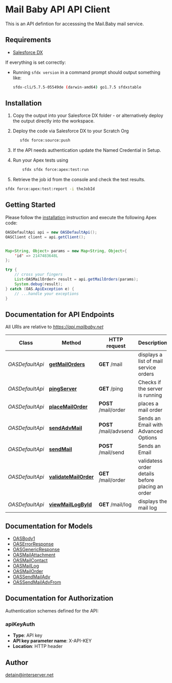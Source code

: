# Mail Baby API API Client


This is an API defintion for accesssing the Mail.Baby mail service.

## Requirements

- [Salesforce DX](https://www.salesforce.com/products/platform/products/salesforce-dx/)

If everything is set correctly:

- Running `sfdx version` in a command prompt should output something like:

  ```bash
  sfdx-cli/5.7.5-05549de (darwin-amd64) go1.7.5 sfdxstable
  ```

## Installation

1. Copy the output into your Salesforce DX folder - or alternatively deploy the output directly into the workspace.
2. Deploy the code via Salesforce DX to your Scratch Org

   ```bash
      sfdx force:source:push
   ```

3. If the API needs authentication update the Named Credential in Setup.
4. Run your Apex tests using

   ```bash
       sfdx sfdx force:apex:test:run
   ```

5. Retrieve the job id from the console and check the test results.

  ```bash
  sfdx force:apex:test:report -i theJobId
  ```

## Getting Started

Please follow the [installation](#installation) instruction and execute the following Apex code:

```java
OASDefaultApi api = new OASDefaultApi();
OASClient client = api.getClient();


Map<String, Object> params = new Map<String, Object>{
    'id' => 2147483648L
};

try {
    // cross your fingers
    List<OASMailOrder> result = api.getMailOrders(params);
    System.debug(result);
} catch (OAS.ApiException e) {
    // ...handle your exceptions
}
```

## Documentation for API Endpoints

All URIs are relative to *https://api.mailbaby.net*

Class | Method | HTTP request | Description
------------ | ------------- | ------------- | -------------
*OASDefaultApi* | [**getMailOrders**](OASDefaultApi.md#getMailOrders) | **GET** /mail | displays a list of mail service orders
*OASDefaultApi* | [**pingServer**](OASDefaultApi.md#pingServer) | **GET** /ping | Checks if the server is running
*OASDefaultApi* | [**placeMailOrder**](OASDefaultApi.md#placeMailOrder) | **POST** /mail/order | places a mail order
*OASDefaultApi* | [**sendAdvMail**](OASDefaultApi.md#sendAdvMail) | **POST** /mail/advsend | Sends an Email with Advanced Options
*OASDefaultApi* | [**sendMail**](OASDefaultApi.md#sendMail) | **POST** /mail/send | Sends an Email
*OASDefaultApi* | [**validateMailOrder**](OASDefaultApi.md#validateMailOrder) | **GET** /mail/order | validatess order details before placing an order
*OASDefaultApi* | [**viewMailLogById**](OASDefaultApi.md#viewMailLogById) | **GET** /mail/log | displays the mail log


## Documentation for Models

 - [OASBody1](OASBody1.md)
 - [OASErrorResponse](OASErrorResponse.md)
 - [OASGenericResponse](OASGenericResponse.md)
 - [OASMailAttachment](OASMailAttachment.md)
 - [OASMailContact](OASMailContact.md)
 - [OASMailLog](OASMailLog.md)
 - [OASMailOrder](OASMailOrder.md)
 - [OASSendMailAdv](OASSendMailAdv.md)
 - [OASSendMailAdvFrom](OASSendMailAdvFrom.md)


## Documentation for Authorization

Authentication schemes defined for the API:
### apiKeyAuth


- **Type**: API key
- **API key parameter name**: X-API-KEY
- **Location**: HTTP header


## Author

detain@interserver.net

